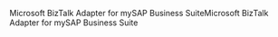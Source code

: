 <span data-ttu-id="df5db-101">Microsoft BizTalk Adapter for mySAP Business Suite</span><span class="sxs-lookup"><span data-stu-id="df5db-101">Microsoft BizTalk Adapter for mySAP Business Suite</span></span>
